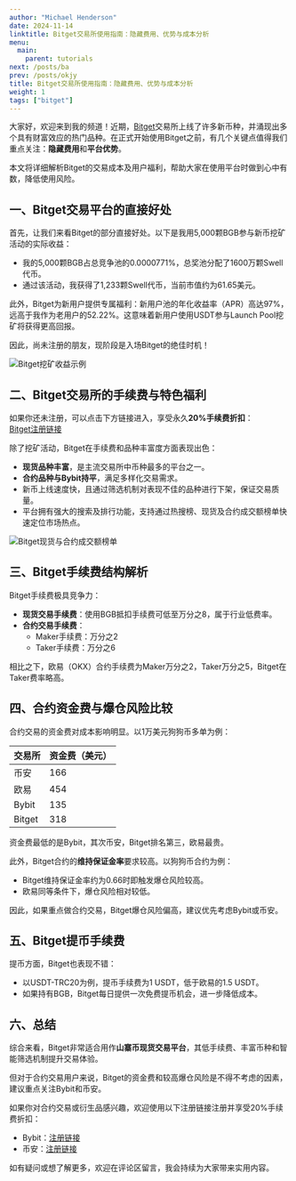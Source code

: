 ```yaml
---
author: "Michael Henderson"
date: 2024-11-14
linktitle: Bitget交易所使用指南：隐藏费用、优势与成本分析
menu:
  main:
    parent: tutorials
next: /posts/ba
prev: /posts/okjy
title: Bitget交易所使用指南：隐藏费用、优势与成本分析
weight: 1
tags: ["bitget"]
---
```


大家好，欢迎来到我的频道！近期，[Bitget](https://share.glassgs.com/u/S18JBL76)交易所上线了许多新币种，并涌现出多个具有财富效应的热门品种。在正式开始使用Bitget之前，有几个关键点值得我们重点关注：**隐藏费用**和**平台优势**。

本文将详细解析Bitget的交易成本及用户福利，帮助大家在使用平台时做到心中有数，降低使用风险。

## 一、Bitget交易平台的直接好处

首先，让我们来看Bitget的部分直接好处。以下是我用5,000颗BGB参与新币挖矿活动的实际收益：

- 我的5,000颗BGB占总竞争池的0.0000771%，总奖池分配了1600万颗Swell代币。  
- 通过该活动，我获得了1,233颗Swell代币，当前市值约为61.65美元。

此外，Bitget为新用户提供专属福利：新用户池的年化收益率（APR）高达97%，远高于我作为老用户的52.22%。这意味着新用户使用USDT参与Launch Pool挖矿将获得更高回报。

因此，尚未注册的朋友，现阶段是入场Bitget的绝佳时机！

![Bitget挖矿收益示例](https://ice.frostsky.com/2024/11/14/9e709004f8216a22ca543d67f79a5f39.png "Bitget挖矿收益示例")

## 二、Bitget交易所的手续费与特色福利

如果你还未注册，可以点击下方链接进入，享受永久**20%手续费折扣**：  
[Bitget注册链接](https://share.glassgs.com/u/S18JBL76)

除了挖矿活动，Bitget在手续费和品种丰富度方面表现出色：

- **现货品种丰富**，是主流交易所中币种最多的平台之一。  
- **合约品种与Bybit持平**，满足多样化交易需求。  
- 新币上线速度快，且通过筛选机制对表现不佳的品种进行下架，保证交易质量。  
- 平台拥有强大的搜索及排行功能，支持通过热搜榜、现货及合约成交额榜单快速定位市场热点。

![Bitget现货与合约成交额榜单](https://ice.frostsky.com/2024/11/14/df3524e15673157a86ec390d9fd420cf.png "成交额排行榜")

## 三、Bitget手续费结构解析

Bitget手续费极具竞争力：

- **现货交易手续费**：使用BGB抵扣手续费可低至万分之8，属于行业低费率。  
- **合约交易手续费**：  
  - Maker手续费：万分之2  
  - Taker手续费：万分之6

相比之下，欧易（OKX）合约手续费为Maker万分之2，Taker万分之5，Bitget在Taker费率略高。

## 四、合约资金费与爆仓风险比较

合约交易的资金费对成本影响明显。以1万美元狗狗币多单为例：

| 交易所 | 资金费（美元） |
| ------ | -------------- |
| 币安   | 166            |
| 欧易   | 454            |
| Bybit  | 135            |
| Bitget | 318            |

资金费最低的是Bybit，其次币安，Bitget排名第三，欧易最贵。

此外，Bitget合约的**维持保证金率**要求较高。以狗狗币合约为例：

- Bitget维持保证金率约为0.66时即触发爆仓风险较高。  
- 欧易同等条件下，爆仓风险相对较低。

因此，如果重点做合约交易，Bitget爆仓风险偏高，建议优先考虑Bybit或币安。

## 五、Bitget提币手续费

提币方面，Bitget也表现不错：

- 以USDT-TRC20为例，提币手续费为1 USDT，低于欧易的1.5 USDT。  
- 如果持有BGB，Bitget每日提供一次免费提币机会，进一步降低成本。

## 六、总结

综合来看，Bitget非常适合用作**山寨币现货交易平台**，其低手续费、丰富币种和智能筛选机制提升交易体验。

但对于合约交易用户来说，Bitget的资金费和较高爆仓风险是不得不考虑的因素，建议重点关注Bybit和币安。

如果你对合约交易或衍生品感兴趣，欢迎使用以下注册链接注册并享受20%手续费折扣：

- Bybit：[注册链接](https://www.bybitglobal.com/invite?ref=EJG8XX4)  
- 币安：[注册链接](https://www.binance.com/join?ref=UKNXKQAK)

如有疑问或想了解更多，欢迎在评论区留言，我会持续为大家带来实用内容。
